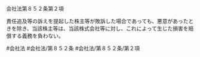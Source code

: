 会社法第８５２条第２項

責任追及等の訴えを提起した株主等が敗訴した場合であっても、悪意があったときを除き、当該株主等は、当該株式会社等に対し、これによって生じた損害を賠償する義務を負わない。

#会社法
#会社法/第８５２条
#会社法/第８５２条/第２項
